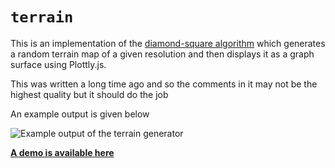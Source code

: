 # `terrain`

This is an implementation of the [diamond-square algorithm](https://en.wikipedia.org/wiki/Diamond-square_algorithm) which generates a random terrain map of a given resolution and then displays it as a graph surface using Plottly.js.

This was written a long time ago and so the comments in it may not be the highest quality but it should do the job

An example output is given below

![Example output of the terrain generator](https://i.imgur.com/BUUf9pJ.png)

**[A demo is available here](terrain.html)**